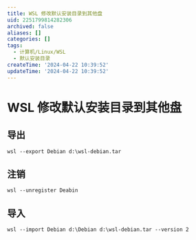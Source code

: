 ```yaml
---
title: WSL 修改默认安装目录到其他盘
uid: 2251799814282306
archived: false
aliases: []
categories: []
tags:
  - 计算机/Linux/WSL
  - 默认安装目录
createTime: '2024-04-22 10:39:52'
updateTime: '2024-04-22 10:39:52'
---
```


# WSL 修改默认安装目录到其他盘

## 导出

```shell
wsl --export Debian d:\wsl-debian.tar
```

## 注销

```shell
wsl --unregister Deabin
```

## 导入

```shell
wsl --import Debian d:\Debian d:\wsl-debian.tar --version 2
```
